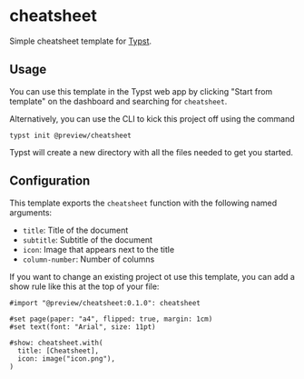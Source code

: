 # cheatsheet

Simple cheatsheet template for [Typst](https://typst.app/).

## Usage

You can use this template in the Typst web app by clicking "Start from template" on the dashboard and searching for `cheatsheet`.

Alternatively, you can use the CLI to kick this project off using the command

```
typst init @preview/cheatsheet
```

Typst will create a new directory with all the files needed to get you started.

## Configuration

This template exports the `cheatsheet` function with the following named arguments:
- `title`: Title of the document
- `subtitle`: Subtitle of the document
- `icon`: Image that appears next to the title
- `column-number`: Number of columns

If you want to change an existing project ot use this template, you can add a show rule like this at the top of your file:

```typst
#import "@preview/cheatsheet:0.1.0": cheatsheet

#set page(paper: "a4", flipped: true, margin: 1cm)
#set text(font: "Arial", size: 11pt)

#show: cheatsheet.with(
  title: [Cheatsheet],
  icon: image("icon.png"),
)

```

